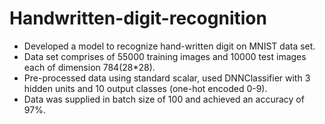 # Handwritten-digit-recognition

-	Developed a model to recognize hand-written digit on MNIST data set.
-	Data set comprises of 55000 training images and 10000 test images each of dimension 784(28*28).
-	Pre-processed data using standard scalar, used DNNClassifier with 3 hidden units and 10 output classes (one-hot encoded 0-9).
-	Data was supplied in batch size of 100 and achieved an accuracy of 97%.
